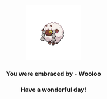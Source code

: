 <p align="center">
    <img src="https://raw.githubusercontent.com/PokeAPI/sprites/master/sprites/pokemon/831.png" width="150" height="150">
</p>
<h3 align="center">You were embraced by - <b>Wooloo</b></h3>
<h3 align="center">Have a wonderful day!</h3>
